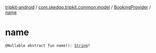 [tripkit-android](../../index.md) / [com.skedgo.tripkit.common.model](../index.md) / [BookingProvider](index.md) / [name](./name.md)

# name

`@Nullable abstract fun name(): `[`String`](https://kotlinlang.org/api/latest/jvm/stdlib/kotlin/-string/index.html)`?`